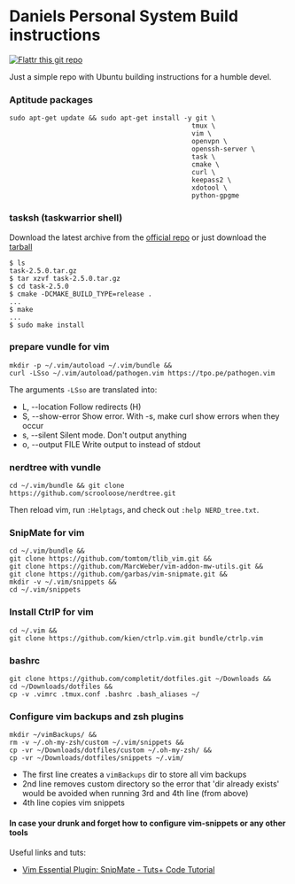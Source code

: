# Daniels Personal System Build instructions
[![Flattr this git repo](http://api.flattr.com/button/flattr-badge-large.png)](https://flattr.com/submit/auto?user_id=dminca&url=github.com/dminca/dotfiles&title=dotfiles&language=shell&tags=github&category=software)
>
Just a simple repo with Ubuntu building instructions for a humble devel.
>

### Aptitude packages
```
sudo apt-get update && sudo apt-get install -y git \
                                              tmux \
                                              vim \
                                              openvpn \
                                              openssh-server \
                                              task \
                                              cmake \
                                              curl \
                                              keepass2 \
                                              xdotool \
                                              python-gpgme
```

### tasksh (taskwarrior shell)
Download the latest archive from the [official repo](https://git.tasktools.org/projects/EX/repos/tasksh) or just download the [tarball](http://taskwarrior.org/download/tasksh-latest.tar.gz)
```
$ ls
task-2.5.0.tar.gz
$ tar xzvf task-2.5.0.tar.gz
$ cd task-2.5.0
$ cmake -DCMAKE_BUILD_TYPE=release .
...
$ make
...
$ sudo make install
```
### prepare vundle for vim
```
mkdir -p ~/.vim/autoload ~/.vim/bundle && 
curl -LSso ~/.vim/autoload/pathogen.vim https://tpo.pe/pathogen.vim
```
>
The arguments ``-LSso`` are translated into:
* L, --location      Follow redirects (H)
* S, --show-error    Show error. With -s, make curl show errors when they occur
* s, --silent        Silent mode. Don't output anything
* o, --output FILE   Write output to <file> instead of stdout
>

### nerdtree with vundle
``cd ~/.vim/bundle && git clone https://github.com/scrooloose/nerdtree.git``

Then reload vim, run ``:Helptags``, and check out ``:help NERD_tree.txt``.

### SnipMate for vim
```
cd ~/.vim/bundle && 
git clone https://github.com/tomtom/tlib_vim.git && 
git clone https://github.com/MarcWeber/vim-addon-mw-utils.git && 
git clone https://github.com/garbas/vim-snipmate.git && 
mkdir -v ~/.vim/snippets && 
cd ~/.vim/snippets
```

### Install CtrlP for vim

```
cd ~/.vim &&
git clone https://github.com/kien/ctrlp.vim.git bundle/ctrlp.vim
```

### bashrc
```
git clone https://github.com/completit/dotfiles.git ~/Downloads &&
cd ~/Downloads/dotfiles && 
cp -v .vimrc .tmux.conf .bashrc .bash_aliases ~/
```

### Configure vim backups and zsh plugins
```
mkdir ~/vimBackups/ &&
rm -v ~/.oh-my-zsh/custom ~/.vim/snippets &&
cp -vr ~/Downloads/dotfiles/custom ~/.oh-my-zsh/ &&
cp -vr ~/Downloads/dotfiles/snippets ~/.vim/
```

* The first line creates a ``vimBackups`` dir to store all vim backups
* 2nd line removes custom directory so the error that 'dir already exists' would be avoided when running 3rd and 4th line (from above)
* 4th line copies vim snippets

#### In case your drunk and forget how to configure vim-snippets or any other tools
Useful links and tuts:
* [Vim Essential Plugin: SnipMate - Tuts+ Code Tutorial](http://code.tutsplus.com/tutorials/vim-essential-plugin-snipmate--net-19356)
